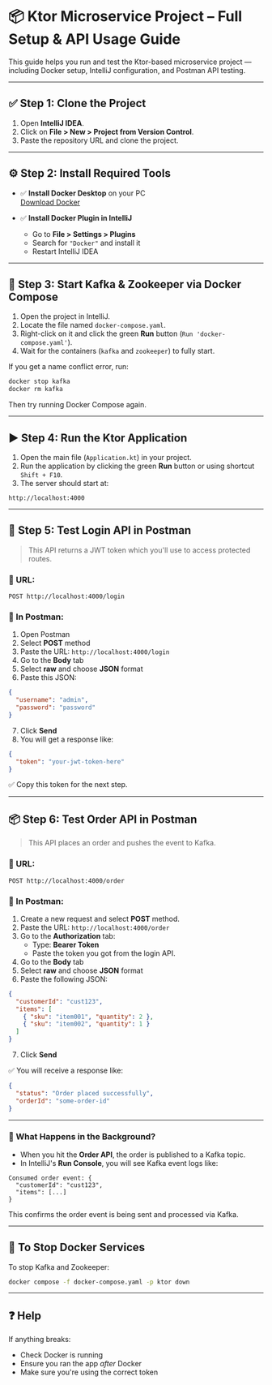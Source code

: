 # 📦 Ktor Microservice Project – Full Setup & API Usage Guide

This guide helps you run and test the Ktor-based microservice project — including Docker setup, IntelliJ configuration, and Postman API testing.

---

## ✅ Step 1: Clone the Project

1. Open **IntelliJ IDEA**.
2. Click on **File > New > Project from Version Control**.
3. Paste the repository URL and clone the project.

---

## ⚙️ Step 2: Install Required Tools

- ✅ **Install Docker Desktop** on your PC  
  [Download Docker](https://www.docker.com/products/docker-desktop/)

- ✅ **Install Docker Plugin in IntelliJ**  
  - Go to **File > Settings > Plugins**
  - Search for `"Docker"` and install it
  - Restart IntelliJ IDEA

---

## 🐳 Step 3: Start Kafka & Zookeeper via Docker Compose

1. Open the project in IntelliJ.
2. Locate the file named `docker-compose.yaml`.
3. Right-click on it and click the green **Run** button (`Run 'docker-compose.yaml'`).
4. Wait for the containers (`kafka` and `zookeeper`) to fully start.

If you get a name conflict error, run:

```bash
docker stop kafka
docker rm kafka
```

Then try running Docker Compose again.

---

## ▶️ Step 4: Run the Ktor Application

1. Open the main file (`Application.kt`) in your project.
2. Run the application by clicking the green **Run** button or using shortcut `Shift + F10`.
3. The server should start at:

```
http://localhost:4000
```

---

## 🔐 Step 5: Test Login API in Postman

> This API returns a JWT token which you'll use to access protected routes.

### 🔸 URL:
```
POST http://localhost:4000/login
```

### 🔸 In Postman:

1. Open Postman
2. Select **POST** method
3. Paste the URL: `http://localhost:4000/login`
4. Go to the **Body** tab
5. Select **raw** and choose **JSON** format
6. Paste this JSON:

```json
{
  "username": "admin",
  "password": "password"
}
```

7. Click **Send**
8. You will get a response like:

```json
{
  "token": "your-jwt-token-here"
}
```

✅ Copy this token for the next step.

---

## 📦 Step 6: Test Order API in Postman

> This API places an order and pushes the event to Kafka.

### 🔸 URL:
```
POST http://localhost:4000/order
```

### 🔸 In Postman:

1. Create a new request and select **POST** method.
2. Paste the URL: `http://localhost:4000/order`
3. Go to the **Authorization** tab:
   - Type: **Bearer Token**
   - Paste the token you got from the login API.
4. Go to the **Body** tab
5. Select **raw** and choose **JSON** format
6. Paste the following JSON:

```json
{
  "customerId": "cust123",
  "items": [
    { "sku": "item001", "quantity": 2 },
    { "sku": "item002", "quantity": 1 }
  ]
}
```

7. Click **Send**

✅ You will receive a response like:

```json
{
  "status": "Order placed successfully",
  "orderId": "some-order-id"
}
```

---

### 📄 What Happens in the Background?

- When you hit the **Order API**, the order is published to a Kafka topic.
- In IntelliJ's **Run Console**, you will see Kafka event logs like:

```
Consumed order event: {
  "customerId": "cust123",
  "items": [...]
}
```

This confirms the order event is being sent and processed via Kafka.

---

## 🧼 To Stop Docker Services

To stop Kafka and Zookeeper:

```bash
docker compose -f docker-compose.yaml -p ktor down
```

---

## ❓ Help

If anything breaks:
- Check Docker is running
- Ensure you ran the app *after* Docker
- Make sure you're using the correct token
